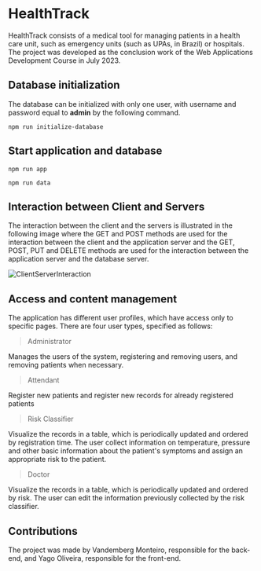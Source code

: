 # HealthTrack

HealthTrack consists of a medical tool for managing patients in a health care unit, such as emergency units (such as UPAs, in Brazil) or hospitals. The project was developed as the conclusion work of the Web Applications Development Course in July 2023.

## Database initialization
The database can be initialized with only one user, with username and password equal to **admin** by the following command.

```
npm run initialize-database
```

## Start application and database

```
npm run app
```

```
npm run data
```

## Interaction between Client and Servers
The interaction between the client and the servers is illustrated in the following image where the GET and POST methods are used for the interaction between the client and the application server and the GET, POST, PUT and DELETE methods are used for the interaction between the application server and the database server.

![ClientServerInteraction](https://github.com/imonteiroyh/WEB/assets/61994795/aa3148e5-04d4-4c81-9180-d4dc38cdfc66)

## Access and content management
The application has different user profiles, which have access only to specific pages. There are four user types, specified as follows:

> Administrator

Manages the users of the system, registering and removing users, and removing patients when necessary.

> Attendant

Register new patients and register new records for already registered patients 

> Risk Classifier

Visualize the records in a table, which is periodically updated and ordered by registration time. The user collect information on temperature, pressure and other basic information about the patient's symptoms and assign an appropriate risk to the patient.

> Doctor

Visualize the records in a table, which is periodically updated and ordered by risk. The user can edit the information previously collected by the risk classifier.

## Contributions
The project was made by Vandemberg Monteiro, responsible for the back-end, and Yago Oliveira, responsible for the front-end.
